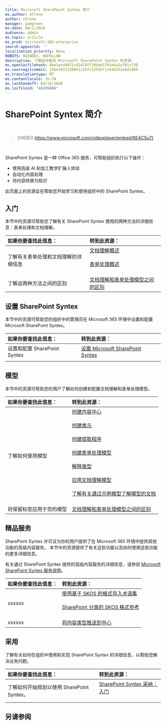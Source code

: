 ```yaml
---
title: Microsoft SharePoint Syntex 简介
ms.author: efrene
author: efrene
manager: pamgreen
ms.date: 08/1/2020
audience: admin
ms.topic: article
ms.prod: microsoft-365-enterprise
search.appverid: ''
localization_priority: None
ROBOTS: NOINDEX, NOFOLLOW
description: 了解如何查找 Microsoft SharePoint Syntex 的资源。
ms.openlocfilehash: 0be1eed40f2c02479ff2dda657d1e6a2a781cf30
ms.sourcegitcommit: 15be7822220041c25fc52565f1c64d252e442d89
ms.translationtype: MT
ms.contentlocale: zh-CN
ms.lasthandoff: 09/28/2020
ms.locfileid: "48295804"
---
```

# <a name="introduction-to-sharepoint-syntex"></a>SharePoint Syntex 简介


</br>

> [!VIDEO https://www.microsoft.com/videoplayer/embed/RE4CSu7] 

</br>

SharePoint Syntex 是一种 Office 365 服务，可帮助组织执行以下操作：

- 使用高级 AI 和加工教学扩展人体验
- 自动化内容处理
- 将内容转换为知识

此页面上的资源旨在帮助您开始学习和使用组织中的 SharePoint Syntex。

## <a name="get-started"></a>入门

本节中的资源可帮助您了解有关 SharePoint Syntex 使用的两种方法的详细信息：表单处理和文档理解。

|**如果你要查找此信息：**|**转到此资源：**|
|:-----|:-----|
|了解有关表单处理和文档理解的详细信息|[文档理解概述](https://docs.microsoft.com/microsoft-365/contentunderstanding/document-understanding-overview)<br><br>[表单处理概述](https://docs.microsoft.com/microsoft-365/contentunderstanding/form-processing-overview)<br><br>|
|了解这两种方法之间的区别|[文档理解和表单处理模型之间的区别](/https://docs.microsoft.com/microsoft-365/contentunderstanding/difference-between-document-understanding-and-form-processing-model)|

  
## <a name="set-up-sharepoint-syntex"></a>设置 SharePoint Syntex

本节中的资源可帮助您的组织中的管理员在 Microsoft 365 环境中设置和配置 Microsoft SharePoint Syntex。

|**如果你要查找此信息：**|**转到此资源：**|
|:-----|:-----|
|设置和配置 SharePoint Syntex|[设置 Microsoft SharePoint Syntex](https://docs.microsoft.com/microsoft-365/contentunderstanding/set-up-content-understanding)|
|||
 
## <a name="models"></a>模型

本节中的资源可帮助您的用户了解如何创建和配置文档理解和表单处理模型。

|**如果你要查找此信息：**|**转到此资源：**|
|:-----|:-----|
|了解如何使用模型|[创建内容中心](https://docs.microsoft.com/microsoft-365/contentunderstanding/create-a-content-center)<br><br>[创建类元](https://docs.microsoft.com/microsoft-365/contentunderstanding/create-a-classifier)<br><br>[创建提取程序](https://docs.microsoft.com/microsoft-365/contentunderstanding/create-an-extractor)<br><br>[创建表单处理模型](https://docs.microsoft.com/microsoft-365/contentunderstanding/create-a-form-processing-model)<br><br>[解释类型](https://docs.microsoft.com/microsoft-365/contentunderstanding/form-processing-overview)<br><br>[应用文档理解模型](https://docs.microsoft.com/microsoft-365/contentunderstanding/apply-a-model)<br><br>[了解有关通过示例模型了解模型的文档](https://docs.microsoft.com/microsoft-365/contentunderstanding/learn-about-document-understanding-models-through-the-sample-model)<br><br>|
|将保留标签应用于您的模型|[文档理解和表单处理模型之间的区别](/https://docs.microsoft.com/microsoft-365/contentunderstanding/difference-between-document-understanding-and-form-processing-model)|




## <a name="premium-services"></a>精品服务

SharePoint Syntex 许可证为你的用户提供了在 Microsoft 365 环境中提供其他功能的高级内容服务。 本节中的资源提供了有关这些功能以及如何使用这些功能的更多详细信息。

有关通过 SharePoint Syntex 提供的高级内容服务的详细信息，请参阅 [Microsoft SharePoint Syntex 服务说明]()。 


|**如果你要查找此信息：**|**转到此资源：**|
|:-----|:-----|
|xxxxxx|[使用基于 SKOS 的格式导入术语集](https://docs.microsoft.com/microsoft-365/contentunderstanding/import-term-set-skos)<br><br>[SharePoint 分类的 SKOS 格式参考](https://docs.microsoft.com/microsoft-365/contentunderstanding/skos-format-reference)<br><br>|
|xxxxxx|[将内容类型推送到中心](https://docs.microsoft.com/microsoft-365/contentunderstanding/push-content-type-to-hub)|

## <a name="adoption"></a>采用

了解有关如何在组织中使用和实现 SharePoint Syntex 的详细信息，以帮助您解决业务问题。

|**如果你要查找此信息：**|**转到此资源：**|
|:-----|:-----|
|了解如何开始规划以使用 SharePoint Syntex。 |[SharePoint Syntex 采纳：入门](https://docs.microsoft.com/microsoft-365/contentunderstanding/adoption-getstarted)<br><br>|


## <a name="see-also"></a>另请参阅




